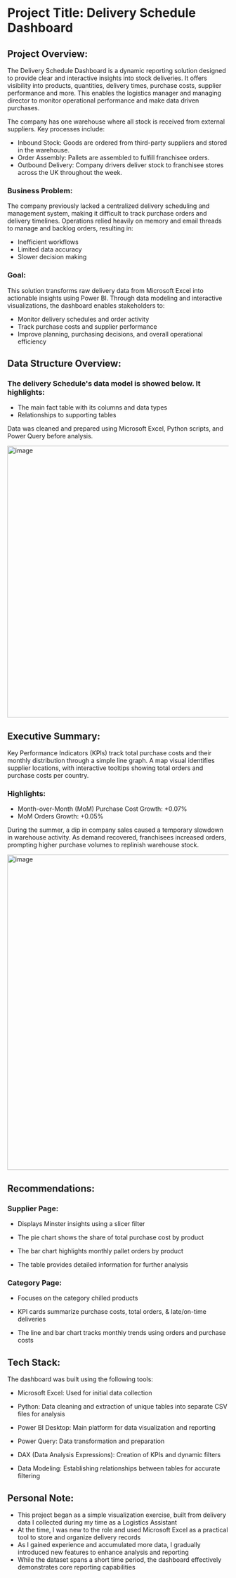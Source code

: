 # Project Title: Delivery Schedule Dashboard


## Project Overview:
The Delivery Schedule Dashboard is a dynamic reporting solution designed to provide clear and interactive insights into stock deliveries. It offers visibility into products, quantities, delivery times, purchase costs, supplier performance and more. This enables the logistics manager and managing director to monitor operational performance and make data driven purchases.

The company has one warehouse where all stock is received from external suppliers. Key processes include:
- Inbound Stock: Goods are ordered from third-party suppliers and stored in the warehouse.
- Order Assembly: Pallets are assembled to fulfill franchisee orders.
- Outbound Delivery: Company drivers deliver stock to franchisee stores across the UK throughout the week.

### Business Problem:
The company previously lacked a centralized delivery scheduling and management system, making it difficult to track purchase orders and delivery timelines. Operations relied heavily on memory and email threads to manage and backlog orders, resulting in:
- Inefficient workflows
- Limited data accuracy
- Slower decision making

### Goal:
This solution transforms raw delivery data from Microsoft Excel into actionable insights using Power BI. Through data modeling and interactive visualizations, the dashboard enables stakeholders to:
- Monitor delivery schedules and order activity
- Track purchase costs and supplier performance
- Improve planning, purchasing decisions, and overall operational efficiency


## Data Structure Overview:
### The delivery Schedule's data model is showed below. It highlights:
- The main fact table with its columns and data types
- Relationships to supporting tables

Data was cleaned and prepared using Microsoft Excel, Python scripts, and Power Query before analysis. 

<img width="1201" height="619" alt="image" src="https://github.com/user-attachments/assets/9fe98617-c894-4ce5-98ca-9a8b75d47fc6" />


## Executive Summary:
Key Performance Indicators (KPIs) track total purchase costs and their monthly distribution through a simple line graph. A map visual identifies supplier locations, with interactive tooltips showing total orders and purchase costs per country.

### Highlights:
- Month-over-Month (MoM) Purchase Cost Growth: +0.07%
- MoM Orders Growth: +0.05%

During the summer, a dip in company sales caused a temporary slowdown in warehouse activity. As demand recovered, franchisees increased orders, prompting higher purchase volumes to replinish warehouse stock.

<img width="1281" height="718" alt="image" src="https://github.com/user-attachments/assets/5ab6719e-3898-4c14-ad73-c9ae4588b43b" />


## Recommendations:
### Supplier Page:
- Displays Minster insights using a slicer filter
  
- The pie chart shows the share of total purchase cost by product
  
- The bar chart highlights monthly pallet orders by product
  
- The table provides detailed information for further analysis

### Category Page:
- Focuses on the category chilled products
  
- KPI cards summarize purchase costs, total orders, & late/on-time deliveries
  
- The line and bar chart tracks monthly trends using orders and purchase costs


## Tech Stack:
The dashboard was built using the following tools:

- Microsoft Excel: Used for initial data collection
  
- Python: Data cleaning and extraction of unique tables into separate CSV files for analysis
  
- Power BI Desktop: Main platform for data visualization and reporting

- Power Query: Data transformation and preparation

- DAX (Data Analysis Expressions): Creation of KPIs and dynamic filters

- Data Modeling: Establishing relationships between tables for accurate filtering


## Personal Note:
- This project began as a simple visualization exercise, built from delivery data I collected during my time as a Logistics Assistant
- At the time, I was new to the role and used Microsoft Excel as a practical tool to store and organize delivery records
- As I gained experience and accumulated more data, I gradually introduced new features to enhance analysis and reporting
- While the dataset spans a short time period, the dashboard effectively demonstrates core reporting capabilities
